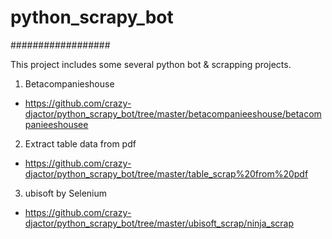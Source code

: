 <h1> python_scrapy_bot </h1>
##################

This project includes some several python bot & scrapping projects.

1) Betacompanieshouse
  * https://github.com/crazy-djactor/python_scrapy_bot/tree/master/betacompanieeshouse/betacompanieeshousee
   
2) Extract table data from pdf
  * https://github.com/crazy-djactor/python_scrapy_bot/tree/master/table_scrap%20from%20pdf
   
3) ubisoft by Selenium
  * https://github.com/crazy-djactor/python_scrapy_bot/tree/master/ubisoft_scrap/ninja_scrap
